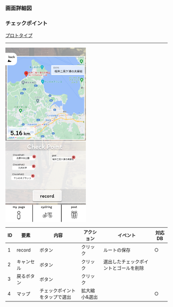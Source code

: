 ### 画面詳細図
### チェックポイント
[プロトタイプ](https://www.figma.com/file/YLXi0XXJfyq6239uKAU8LF/cyclinger?node-id=0%3A1)
*****
<img src="./image/checkpoint2.png" width="250">

|ID|要素|内容|アクション|イベント|対応DB|
|--|----|----|---------|--------|------|
|1|record|ボタン|クリック|ルートの保存|○|
|2|キャンセル|ボタン|クリック|選出したチェックポイントとゴールを削除||
|3|戻るボタン|ボタン|クリック|||
|4|マップ|チェックポイントをタップで選出|拡大縮小&選出||○|
